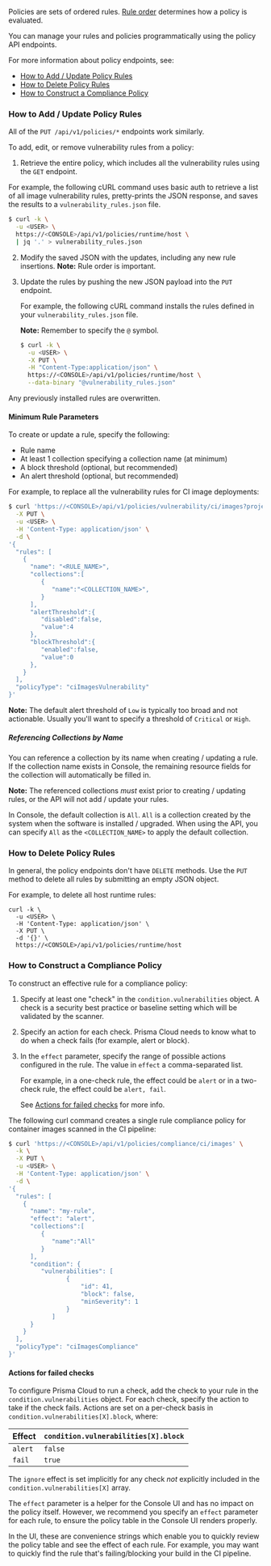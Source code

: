 Policies are sets of ordered rules.
[Rule order](https://docs.twistlock.com/docs/latest/configure/rule_ordering_pattern_matching.html) determines how a policy is evaluated.

You can manage your rules and policies programmatically using the policy API endpoints.

For more information about policy endpoints, see:

* [How to Add / Update Policy Rules](#how-to-add--update-policy-rules)
* [How to Delete Policy Rules](#how-to-delete-policy-rules)
* [How to Construct a Compliance Policy](#how-to-construct-a-compliance-policy)


### How to Add / Update Policy Rules

All of the `PUT /api/v1/policies/*` endpoints work similarly. 

To add, edit, or remove vulnerability rules from a policy:

1. Retrieve the entire policy, which includes all the vulnerability rules using the `GET` endpoint.

  For example, the following cURL command uses basic auth to retrieve a list of all image vulnerability rules, pretty-prints the JSON response, and saves the results to a `vulnerability_rules.json` file.

   ```bash
   $ curl -k \
     -u <USER> \
     https://<CONSOLE>/api/v1/policies/runtime/host \
     | jq '.' > vulnerability_rules.json
   ```

2. Modify the saved JSON with the updates, including any new rule insertions. **Note:** Rule order is important.

3. Update the rules by pushing the new JSON payload into the `PUT` endpoint.

   For example, the following cURL command installs the rules defined in your `vulnerability_rules.json` file.
   
   **Note:** Remember to specify the `@` symbol.

   ```bash
   $ curl -k \
     -u <USER> \
     -X PUT \
     -H "Content-Type:application/json" \
     https://<CONSOLE>/api/v1/policies/runtime/host \
     --data-binary "@vulnerability_rules.json"
   ```

Any previously installed rules are overwritten.

#### Minimum Rule Parameters

To create or update a rule, specify the following:

* Rule name
* At least 1 collection specifying a collection name (at minimum)
* A block threshold (optional, but recommended)
* An alert threshold (optional, but recommended)

For example, to replace all the vulnerability rules for CI image deployments:

```bash
$ curl 'https://<CONSOLE>/api/v1/policies/vulnerability/ci/images?project=<PROJECT>' \
  -X PUT \
  -u <USER> \
  -H 'Content-Type: application/json' \
  -d \
'{
  "rules": [
    {
      "name": "<RULE_NAME>",
      "collections":[
         {
            "name":"<COLLECTION_NAME>",
         }
      ],
      "alertThreshold":{
         "disabled":false,
         "value":4
      },
      "blockThreshold":{
         "enabled":false,
         "value":0
      },
    }
  ],
  "policyType": "ciImagesVulnerability"
}'
```

**Note:** The default alert threshold of `Low` is typically too broad and not actionable. Usually you'll want to specify a threshold of `Critical` or `High`.

##### Referencing Collections by Name

You can reference a collection by its name when creating / updating a rule.
If the collection name exists in Console, the remaining resource fields for the collection will automatically be filled in.

**Note:** The referenced collections *must* exist prior to creating / updating rules, or the API will not add / update your rules.

In Console, the default collection is `All`.
`All` is a collection created by the system when the software is installed / upgraded.
When using the API, you can specify `All` as the `<COLLECTION_NAME>` to apply the default collection.

### How to Delete Policy Rules

In general, the policy endpoints don't have `DELETE` methods.
Use the `PUT` method to delete all rules by submitting an empty JSON object.

For example, to delete all host runtime rules:

```
curl -k \
  -u <USER> \
  -H 'Content-Type: application/json' \
  -X PUT \
  -d '{}' \
  https://<CONSOLE>/api/v1/policies/runtime/host
```

### How to Construct a Compliance Policy

To construct an effective rule for a compliance policy:

1. Specify at least one "check" in the `condition.vulnerabilities` object.
A check is a security best practice or baseline setting which will be validated by the scanner.

2. Specify an action for each check.
Prisma Cloud needs to know what to do when a check fails (for example, alert or block).

3. In the `effect` parameter, specify the range of possible actions configured in the rule.
The value in `effect` a comma-separated list.

   For example, in a one-check rule, the effect could be `alert` or in a two-check rule, the effect could be `alert, fail`.
	
   See [Actions for failed checks](#actions-for-failed-checks) for more info.

The following curl command creates a single rule compliance policy for container images scanned in the CI pipeline:

```bash
$ curl 'https://<CONSOLE>/api/v1/policies/compliance/ci/images' \
  -k \
  -X PUT \
  -u <USER> \
  -H 'Content-Type: application/json' \
  -d \
'{
  "rules": [
    {
      "name": "my-rule",
      "effect": "alert",
      "collections":[
         {
            "name":"All"
         }
      ],
      "condition": {
         "vulnerabilities": [
         		{
         			"id": 41,
         			"block": false,
         			"minSeverity": 1
         		}
         	]
      }
    }
  ],
  "policyType": "ciImagesCompliance"
}'
```

#### Actions for failed checks

To configure Prisma Cloud to run a check, add the check to your rule in the `condition.vulnerabilities` object.
For each check, specify the action to take if the check fails.
Actions are set on a per-check basis in `condition.vulnerabilities[X].block`, where:

Effect |`condition.vulnerabilities[X].block`
---|---
`alert`|`false`
`fail`|`true`

The `ignore` effect is set implicitly for any check *not* explicitly included in the `condition.vulnerabilities[X]` array.

The `effect` parameter is a helper for the Console UI and has no impact on the policy itself.
However, we recommend you specify an `effect` parameter for each rule, to ensure the policy table in the Console UI renders properly.

In the UI, these are convenience strings which enable you to quickly review the policy table and see the effect of each rule.
For example, you may want to quickly find the rule that's failing/blocking your build in the CI pipeline.
